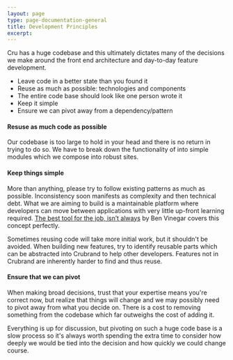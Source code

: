 ```yaml
---
layout: page
type: page-documentation-general
title: Development Principles
excerpt:
---
```

<p class="mb-">Cru has a huge codebase and this ultimately dictates many of the decisions we make around the front end architecture and day-to-day feature development.</p>

- Leave code in a better state than you found it
- Reuse as much as possible: technologies and components
- The entire code base should look like one person wrote it
- Keep it simple
- Ensure we can pivot away from a dependency/pattern


#### Resuse as much code as possible
Our codebase is too large to hold in your head and there is no return in trying to do so. We have to break down the functionality of into simple modules which we compose into robust sites.


#### Keep things simple
More than anything, please try to follow existing patterns as much as possible. Inconsistency soon manifests as complexity and then technical debt. What we are aiming to build is a maintainable platform where developers can move between applications with very little up-front learning required. [The best tool for the job, isn’t always](https://medium.com/@bentlegen/the-best-tool-for-the-job-isnt-always-6ed364f3f775) by Ben Vinegar covers this concept perfectly.

Sometimes reusing code will take more initial work, but it shouldn't be avoided. When building new features, try to identify reusable parts which can be abstracted into Crubrand to help other developers. Features not in Crubrand are inherently harder to find and thus reuse.


#### Ensure that we can pivot

When making broad decisions, trust that your expertise means you're correct now, but realize that things will change and we may possibly need to pivot away from what you decide on. There is a cost to removing something from the codebase which far outweighs the cost of adding it.

Everything is up for discussion, but pivoting on such a huge code base is a slow process so it's always worth spending the extra time to consider how deeply we would be tied into the decision and how quickly we could change course.
